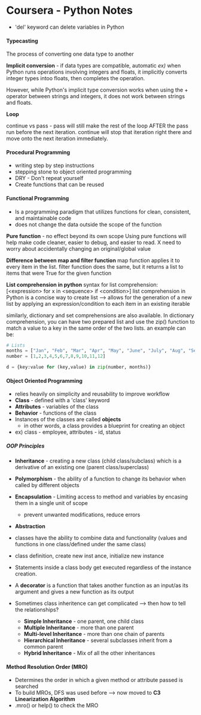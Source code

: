 # Coursera - Python Notes

- 'del' keyword can delete variables in Python

#### Typecasting 
The process of converting one data type to another

**Implicit conversion** - if data types are compatible, automatic
*ex)* when Python runs operations involving integers and floats, it implicitly converts integer types intoo floats, then completes the operation.

However, while Python's implicit type conversion works when using the + operator between strings and integers, it does not work between strings and floats.

**Loop**

continue vs pass - pass will still make the rest of the loop AFTER the pass run before the next iteration. continue will stop that iteration right there and move onto the next iteration immediately.

#### Procedural Programming
- writing step by step instructions 
- stepping stone to object oriented programming
- DRY - Don't repeat yourself
- Create functions that can be reused

#### Functional Programming
- Is a programming paradigm that utilizes functions for clean, consistent, and maintainable code
- does not change the data outside the scope of the function

**Pure function** - no effect beyond its own scope
Using pure functions will help make code cleaner, easier to debug, and easier to read.
X need to worry about accidentally changing an original/global value 

**Difference between map and filter function**
map function applies it to every item in the list.
filter function does the same, but it returns a list to items that were True for the given function

**List comprehension in python**
syntax for list comprehension: [<expression\> for x in <sequence\> if <condition\>]
list comprehension in Python is a concise way to create list
--> allows for the generation of a new list by applying an expression/condition to each item in an existing iterable

similarly, dictionary and set comprehensions are also available.
In dictionary comprehension, you can have two prepared list and use the zip() function to match a value to a key in the same order of the two lists. an example can be:
```python
# Lists
months = ["Jan", "Feb", "Mar", "Apr", "May", "June", "July", "Aug", "Sept", "Oct", "Nov", "Dec"]
number = [1,2,3,4,5,6,7,8,9,10,11,12]

d = {key:value for (key,value) in zip(number, months)}
```

#### Object Oriented Programming
- relies heavily on simplicity and reusability to improve workflow
- **Class** - defined with a 'class' keyword
- **Attributes** - variables of the class
- **Behavior** - functions of the class
- Instances of the classes are called **objects**
  - in other words, a class provides a blueprint for creating an object
- ex) class - employee, attributes - id, status 

##### OOP Principles
- **Inheritance** - creating a new class (child class/subclass) which is a derivative of an existing one (parent class/superclass)
- **Polymorphism** - the ability of a function to change its behavior when called by different objects 
- **Encapsulation** - Limiting access to method and variables by encasing them in a single unit of scope
  - prevent unwanted modifications, reduce errors
- **Abstraction**


- classes have the ability to combine data and functionality (values and functions in one class/defined under the same class)
- class definition, create new inst ance, initialize new instance
- Statements inside a class body get executed regardless of the instance creation. 
- A **decorator** is a function that takes another function as an input/as its argument and gives a new function as its output
- Sometimes class inheritence can get complicated --> then how to tell the relationships?
  - **Simple Inheritance** - one parent, one child class
  - **Multiple Inheritance** - more than one parent
  - **Multi-level Inheritance** - more than one chain of parents
  - **Hierarchical Inheritance** - several subclasses inherit from a common parent
  - **Hybrid Inheritance** - Mix of all the other inheritances

#### Method Resolution Order (MRO)
- Determines the order in which a given method or attribute passed is searched 
- To build MROs, DFS was used before --> now moved to **C3 Linearization Algorithm**
- .mro() or help() to check the MRO